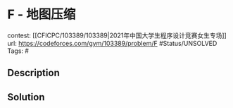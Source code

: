 # F - 地图压缩

contest: [[CFICPC/103389/103389|2021年中国大学生程序设计竞赛女生专场]]
url: https://codeforces.com/gym/103389/problem/F
#Status/UNSOLVED
Tags: #

## Description

## Solution

